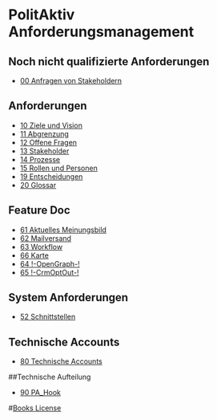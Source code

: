 # PolitAktiv Anforderungsmanagement 
## Noch nicht qualifizierte Anforderungen
  * [00 Anfragen von Stakeholdern](UnqualifiedRequirements.md)
 
## Anforderungen
  * [10 Ziele und Vision](VisionAndPurpose.md)
  * [11 Abgrenzung](ScoPe.md)
  * [12 Offene Fragen](OpenQuestions.md)
  * [13 Stakeholder](StakeHolders.md)
  * [14 Prozesse](processes/SUMMARY.md)
  * [15 Rollen und Personen](PersonAndRole.md)
  * [19 Entscheidungen](DeCisions.md)
  * [20 Glossar](GlosSar.md)
 
## Feature Doc
  * [61 Aktuelles Meinungsbild](Feature001AktuellesMeinungsbild.md)
  * [62 Mailversand](Feature002Mailversand.md)
  * [63 Workflow](Feature003Workflow.md)
  * [66 Karte](Feature006Karte.md)
  * [64 !-OpenGraph-!](Feature004OpenGraph.md)
  * [65 !-CrmOptOut-!](Feature005CrmOptOut.md)

## System Anforderungen
  * [52 Schnittstellen](InterFaces.md)

## Technische Accounts
  * [80 Technische Accounts](TechnischeAccounts.md)

##Technische Aufteilung
  * [90 PA_Hook](Architecture090PaHook.md)
 
#[Books License](LICENSE.md)